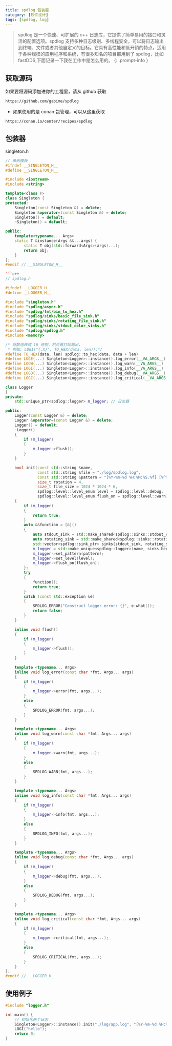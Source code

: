 ```yaml
---
title: spdlog 包装器
category: [软件设计]
tags: [spdlog, log]
---
```


> spdlog 是一个快速、可扩展的 c++ 日志库，它提供了简单易用的接口和灵活的配置选项。spdlog 支持多种日志级别、多线程安全，可以将日志输出到终端、文件或者其他自定义的目标。它具有高性能和低开销的特点，适用于各种规模的应用程序和系统，有很多知名的项目都用到了 spdlog，比如 fastDDS,下面记录一下我在工作中是怎么用的。
{: .prompt-info }

## 获取源码

如果要将源码添加进你的工程里，请从 github 获取

```bash
https://github.com/gabime/spdlog
```
+ 如果使用的是 conan 包管理，可以从这里获取

```bash
https://conan.io/center/recipes/spdlog
```

## 包装器

singleton.h
```c++
// 单例模板
#ifndef __SINGLETON_H__
#define __SINGLETON_H__

#include <iostream>
#include <string>

template<class T>
class Singleton {
protected:
    Singleton(const Singleton &) = delete;
    Singleton &operator=(const Singleton &) = delete;
    Singleton() = default;
    ~Singleton() = default;

public:
    template<typename... Args>
    static T &instance(Args &&...args) {
        static T obj(std::forward<Args>(args)...);
        return obj;
    }
};
#endif // __SINGLETON_H__

```c++
// spdlog.h

#ifndef __LOGGER_H__
#define __LOGGER_H__

#include "singleton.h"
#include "spdlog/async.h"
#include "spdlog/fmt/bin_to_hex.h"
#include "spdlog/sinks/basic_file_sink.h"
#include "spdlog/sinks/rotating_file_sink.h"
#include "spdlog/sinks/stdout_color_sinks.h"
#include "spdlog/spdlog.h"
#include <memory>

/* 将数组转成 16 进制，然后再打印输出，
 * 例如: LOGI("{:X}", TO_HEX(data, len));*/
#define TO_HEX(data, len) spdlog::to_hex(data, data + len)
#define LOGE(...) Singleton<Logger>::instance().log_error(__VA_ARGS__)
#define LOGW(...) Singleton<Logger>::instance().log_warn(__VA_ARGS__)
#define LOGI(...) Singleton<Logger>::instance().log_info(__VA_ARGS__)
#define LOGD(...) Singleton<Logger>::instance().log_debug(__VA_ARGS__)
#define LOGC(...) Singleton<Logger>::instance().log_critical(__VA_ARGS__)

class Logger
{
private:
    std::unique_ptr<spdlog::logger> m_logger; // 日志器

public:
    Logger(const Logger &) = delete;
    Logger &operator=(const Logger &) = delete;
    Logger() = default;
    ~Logger()
    {
        if (m_logger)
        {
            m_logger->flush();
        }
    }

    bool init(const std::string &name,                                           // 日志器名称
              const std::string &file = "./log/spdlog.log",                      // 日志文件名
              const std::string &pattern = "[%Y-%m-%d %H:%M:%S.%f] [%^%L%$] %v", // 日志样式
              size_t rotation = 4,                                               // 日志文件满4个时开始滚动日志
              size_t file_size = 1024 * 1024 * 6,                                // 单个日志文件大小为6MB
              spdlog::level::level_enum level = spdlog::level::debug,            // 日志级别
              spdlog::level::level_enum flush_on = spdlog::level::warn)          // 当打印这个级别日志时flush
    {
        if (m_logger)
        {
            return true;
        }
        auto &&function = [&]()
        {
            auto stdout_sink = std::make_shared<spdlog::sinks::stdout_color_sink_mt>();
            auto rotating_sink = std::make_shared<spdlog::sinks::rotating_file_sink_mt>(file, file_size, rotation);
            std::vector<spdlog::sink_ptr> sinks{stdout_sink, rotating_sink};
            m_logger = std::make_unique<spdlog::logger>(name, sinks.begin(), sinks.end());
            m_logger->set_pattern(pattern);
            m_logger->set_level(level);
            m_logger->flush_on(flush_on);
        };
        try
        {
            function();
            return true;
        }
        catch (const std::exception &e)
        {
            SPDLOG_ERROR("Construct logger error: {}", e.what());
            return false;
        }
    }

    inline void flush()
    {
        if (m_logger)
        {
            m_logger->flush();
        }
    }

    template <typename... Args>
    inline void log_error(const char *fmt, Args... args)
    {
        if (m_logger)
        {
            m_logger->error(fmt, args...);
        }
        else
        {
            SPDLOG_ERROR(fmt, args...);
        }
    }

    template <typename... Args>
    inline void log_warn(const char *fmt, Args... args)
    {
        if (m_logger)
        {
            m_logger->warn(fmt, args...);
        }
        else
        {
            SPDLOG_WARN(fmt, args...);
        }
    }

    template <typename... Args>
    inline void log_info(const char *fmt, Args... args)
    {
        if (m_logger)
        {
            m_logger->info(fmt, args...);
        }
        else
        {
            SPDLOG_INFO(fmt, args...);
        }
    }

    template <typename... Args>
    inline void log_debug(const char *fmt, Args... args)
    {
        if (m_logger)
        {
            m_logger->debug(fmt, args...);
        }
        else
        {
            SPDLOG_DEBUG(fmt, args...);
        }
    }

    template <typename... Args>
    inline void log_critical(const char *fmt, Args... args)
    {
        if (m_logger)
        {
            m_logger->critical(fmt, args...);
        }
        else
        {
            SPDLOG_CRITICAL(fmt, args...);
        }
    }
};
#endif // __LOGGER_H__

```

## 使用例子

```c++
#include "logger.h"

int main() {
    // 初始化两个日志
    Singleton<Logger>::instance().init("./log/app.log", "[%Y-%m-%d %H:%M:%S.%f] [%^%L%$] %v", 4, 1024 * 1024 * 6, spdlog::level::debug, spdlog::level::warn);
    LOGI("hello");
    return 0;
} 
```
